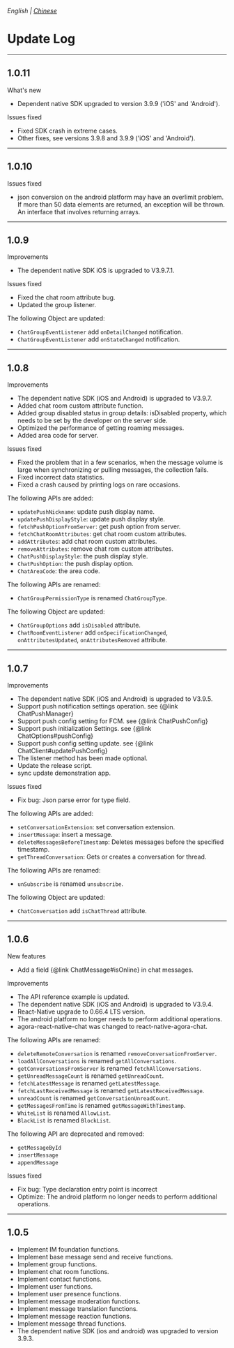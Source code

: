 _English | [Chinese](./CHANGELOG.zh.md)_

# Update Log

---

## 1.0.11

What's new

- Dependent native SDK upgraded to version 3.9.9 ('iOS' and 'Android').

Issues fixed

- Fixed SDK crash in extreme cases.
- Other fixes, see versions 3.9.8 and 3.9.9 ('iOS' and 'Android').

---

## 1.0.10

Issues fixed

- json conversion on the android platform may have an overlimit problem. If more than 50 data elements are returned, an exception will be thrown. An interface that involves returning arrays.

---

## 1.0.9

Improvements

- The dependent native SDK iOS is upgraded to V3.9.7.1.

Issues fixed

- Fixed the chat room attribute bug.
- Updated the group listener.

The following Object are updated:

- `ChatGroupEventListener` add `onDetailChanged` notification.
- `ChatGroupEventListener` add `onStateChanged` notification.

---

## 1.0.8

Improvements

- The dependent native SDK (iOS and Android) is upgraded to V3.9.7.
- Added chat room custom attribute function.
- Added group disabled status in group details: isDisabled property, which needs to be set by the developer on the server side.
- Optimized the performance of getting roaming messages.
- Added area code for server.

Issues fixed

- Fixed the problem that in a few scenarios, when the message volume is large when synchronizing or pulling messages, the collection fails.
- Fixed incorrect data statistics.
- Fixed a crash caused by printing logs on rare occasions.

The following APIs are added:

- `updatePushNickname`: update push display name.
- `updatePushDisplayStyle`: update push display style.
- `fetchPushOptionFromServer`: get push option from server.
- `fetchChatRoomAttributes`: get chat room custom attributes.
- `addAttributes`: add chat room custom attributes.
- `removeAttributes`: remove chat rom custom attributes.
- `ChatPushDisplayStyle`: the push display style.
- `ChatPushOption`: the push display option.
- `ChatAreaCode`: the area code.

The following APIs are renamed:

- `ChatGroupPermissionType` is renamed `ChatGroupType`.

The following Object are updated:

- `ChatGroupOptions` add `isDisabled` attribute.
- `ChatRoomEventListener` add `onSpecificationChanged`, `onAttributesUpdated`, `onAttributesRemoved` attribute.

---

## 1.0.7

Improvements

- The dependent native SDK (iOS and Android) is upgraded to V3.9.5.
- Support push notification settings operation. see {@link ChatPushManager}
- Support push config setting for FCM. see {@link ChatPushConfig}
- Support push initialization Settings. see {@link ChatOptions#pushConfig}
- Support push config setting update. see {@link ChatClient#updatePushConfig}
- The listener method has been made optional.
- Update the release script.
- sync update demonstration app.

Issues fixed

- Fix bug: Json parse error for type field.

The following APIs are added:

- `setConversationExtension`: set conversation extension.
- `insertMessage`: insert a message.
- `deleteMessagesBeforeTimestamp`: Deletes messages before the specified timestamp.
- `getThreadConversation`: Gets or creates a conversation for thread.

The following APIs are renamed:

- `unSubscribe` is renamed `unsubscribe`.

The following Object are updated:

- `ChatConversation` add `isChatThread` attribute.

---

## 1.0.6

New features

- Add a field {@link ChatMessage#isOnline} in chat messages.

Improvements

- The API reference example is updated.
- The dependent native SDK (iOS and Android) is upgraded to V3.9.4.
- React-Native upgrade to 0.66.4 LTS version.
- The android platform no longer needs to perform additional operations.
- agora-react-native-chat was changed to react-native-agora-chat.

The following APIs are renamed:

- `deleteRemoteConversation` is renamed `removeConversationFromServer`.
- `loadAllConversations` is renamed `getAllConversations`.
- `getConversationsFromServer` is renamed `fetchAllConversations`.
- `getUnreadMessageCount` is renamed `getUnreadCount`.
- `fetchLatestMessage` is renamed `getLatestMessage`.
- `fetchLastReceivedMessage` is renamed `getLatestReceivedMessage`.
- `unreadCount` is renamed `getConversationUnreadCount`.
- `getMessagesFromTime` is renamed `getMessageWithTimestamp`.
- `WhiteList` is renamed `AllowList`.
- `BlackList` is renamed `BlockList`.

The following API are deprecated and removed:

- `getMessageById`
- `insertMessage`
- `appendMessage`

Issues fixed

- Fix bug: Type declaration entry point is incorrect
- Optimize: The android platform no longer needs to perform additional operations.

---

## 1.0.5

- Implement IM foundation functions.
- Implement base message send and receive functions.
- Implement group functions.
- Implement chat room functions.
- Implement contact functions.
- Implement user functions.
- Implement user presence functions.
- Implement message moderation functions.
- Implement message translation functions.
- Implement message reaction functions.
- Implement message thread functions.
- The dependent native SDK (ios and android) was upgraded to version 3.9.3.
